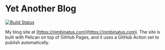 # Yet Another Blog

[![Build Status](https://img.shields.io/endpoint.svg?url=https%3A%2F%2Factions-badge.atrox.dev%2Fnimbinatus%2Fnimbinatus.github.io%2Fbadge%3Fref%3Dsource&style=for-the-badge)](https://actions-badge.atrox.dev/nimbinatus/nimbinatus.github.io/goto?ref=source)

My blog site at [https://nimbinatus.com](https://nimbinatus.com). The site is built with Pelican on top of GitHub Pages, and it uses a GitHub Action set to publish automatically.
